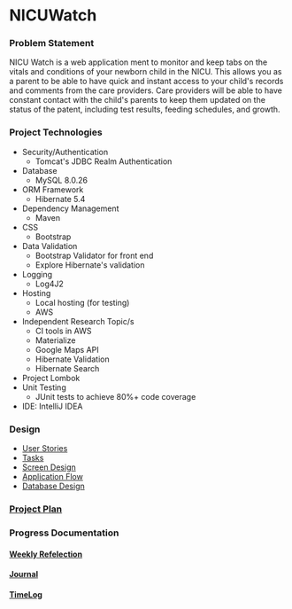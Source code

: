 # NICUWatch 

### Problem Statement

NICU Watch is a web application ment to monitor and keep tabs on the vitals and conditions of your newborn child in the NICU. This allows you as a parent to be able to have quick and instant access to your child's records and comments from the care providers. Care providers will be able to have constant contact with the child's parents to keep them updated on the status of the patent, including test results, feeding schedules, and growth.

### Project Technologies

* Security/Authentication
  * Tomcat's JDBC Realm Authentication
* Database
  * MySQL 8.0.26
* ORM Framework
  * Hibernate 5.4
* Dependency Management
  * Maven
* CSS 
  * Bootstrap
* Data Validation
  * Bootstrap Validator for front end
  * Explore Hibernate's validation
* Logging
  * Log4J2
* Hosting
  * Local hosting (for testing)
  * AWS
* Independent Research Topic/s
  * CI tools in AWS
  * Materialize
  * Google Maps API
  * Hibernate Validation
  * Hibernate Search
* Project Lombok
* Unit Testing
  * JUnit tests to achieve 80%+ code coverage 
* IDE: IntelliJ IDEA

### Design

* [User Stories](DesignDocuments/userStories.md)
* [Tasks](DesignDocuments/tasks.md)  
* [Screen Design](DesignDocuments/Screens.md)
* [Application Flow](DesignDocuments/applicationFlow.md)
* [Database Design](DesignDocuments/databaseDiagram.md)

### [Project Plan](ProjectPlan.md)

### Progress Documentation
#### [Weekly Refelection](WeeklyReflection.md)
#### [Journal](Journal.md)
#### [TimeLog](TimeLog.md)